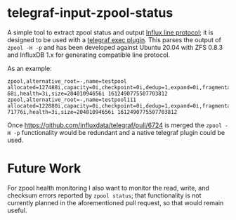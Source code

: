 # telegraf-input-zpool-status

A simple tool to extract zpool status and output [Influx line protocol](https://docs.influxdata.com/influxdb/cloud/reference/syntax/line-protocol/);
it is designed to be used with a [telegraf exec plugin](https://github.com/influxdata/telegraf/tree/master/plugins/inputs/exec).
This parses the output of `zpool -H -p` and has been developed against
Ubuntu 20.04 with ZFS 0.8.3 and InfluxDB 1.x for generating compatible line
protocol.

As an example:

```
zpool,alternative_root=-,name=testpool allocated=127488i,capacity=0i,checkpoint=0i,dedup=1,expand=0i,fragmentation=0i,free=204009671
68i,health=3i,size=20401094656i 1612490775507703812
zpool,alternative_root=-,name=testpool111 allocated=122880i,capacity=0i,checkpoint=0i,dedup=1,expand=0i,fragmentation=0i,free=204009
71776i,health=3i,size=20401094656i 1612490775507703812
```

Once https://github.com/influxdata/telegraf/pull/6724 is merged the
`zpool -H -p` functionality would be redundant and a native telegraf plugin
could be used.

# Future Work

For zpool health monitoring I also want to monitor the read, write, and checksum
errors reported by `zpool status`; that functionality is not currently planned
in the aforementioned pull request, so that would remain useful.
